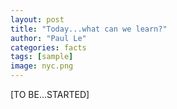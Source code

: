 ```yaml
---
layout: post
title: "Today...what can we learn?"
author: "Paul Le"
categories: facts
tags: [sample]
image: nyc.png
---
```


[TO BE...STARTED]
